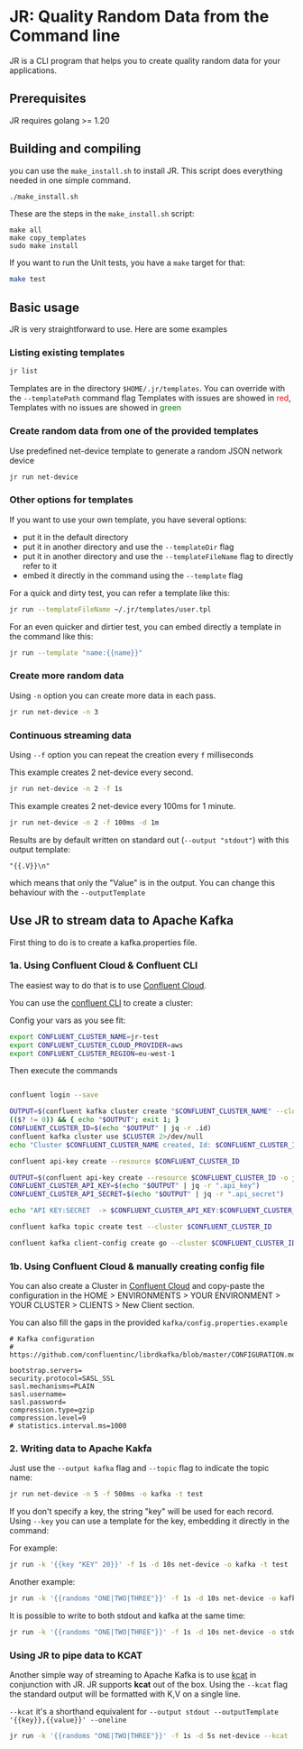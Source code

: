 # JR: Quality Random Data from the Command line

JR is a CLI program that helps you to create quality random data for your applications.

## Prerequisites

JR requires golang >= 1.20


## Building and compiling

you can use the `make_install.sh` to install JR. This script does everything needed in one simple command.

```bash
./make_install.sh
```

These are the steps in the `make_install.sh` script:

```shell
make all
make copy_templates
sudo make install
```

If you want to run the Unit tests, you have a `make` target for that:

```bash
make test
```

## Basic usage

JR is very straightforward to use. Here are some examples

### Listing existing templates
```bash
jr list
````
Templates are in the directory `$HOME/.jr/templates`. You can override with the ```--templatePath``` command flag
Templates with issues are showed in <font color='red'>red</font>, Templates with no issues are showed in <font color='green'>green</font>

### Create random data from one of the provided templates

Use predefined net-device template to generate a random JSON network device

```bash
jr run net-device
````

### Other options for templates

If you want to use your own template, you have several options:

- put it in the default directory
- put it in another directory and use the `--templateDir` flag
- put it in another directory and use the `--templateFileName` flag to directly refer to it
- embed it directly in the command using the `--template` flag

For a quick and dirty test, you can refer a template like this:

```bash 
jr run --templateFileName ~/.jr/templates/user.tpl
```

For an even quicker and dirtier test, you can embed directly a template in the command like this:

```bash
jr run --template "name:{{name}}"
```

### Create more random data 

Using `-n` option you can create more data in each pass.

```bash
jr run net-device -n 3
```
### Continuous streaming data

Using `--f` option you can repeat the creation every `f` milliseconds

This example creates 2 net-device every second.
```bash
jr run net-device -n 2 -f 1s 
```

This example creates 2 net-device every 100ms for 1 minute.
```bash
jr run net-device -n 2 -f 100ms -d 1m 
```

Results are by default written on standard out (`--output "stdout"`) with this output template:

```
"{{.V}}\n"
```

which means that only the "Value" is in the output. You can change this behaviour with the `--outputTemplate`

## Use JR to stream data to Apache Kafka

First thing to do is to create a kafka.properties file. 

### 1a. Using Confluent Cloud & Confluent CLI

The easiest way to do that is to use [Confluent Cloud]("https://confluent.cloud/").

You can use the [confluent CLI]("https://docs.confluent.io/confluent-cli/current/overview.html") to create a cluster:

Config your vars as you see fit:
```bash
export CONFLUENT_CLUSTER_NAME=jr-test
export CONFLUENT_CLUSTER_CLOUD_PROVIDER=aws
export CONFLUENT_CLUSTER_REGION=eu-west-1 
```

Then execute the commands

```bash

confluent login --save

OUTPUT=$(confluent kafka cluster create "$CONFLUENT_CLUSTER_NAME" --cloud $CONFLUENT_CLUSTER_CLOUD_PROVIDER --region $CONFLUENT_CLUSTER_REGION --output json 2>&1)
(($? != 0)) && { echo "$OUTPUT"; exit 1; }
CONFLUENT_CLUSTER_ID=$(echo "$OUTPUT" | jq -r .id)
confluent kafka cluster use $CLUSTER 2>/dev/null
echo "Cluster $CONFLUENT_CLUSTER_NAME created, Id: $CONFLUENT_CLUSTER_ID"

confluent api-key create --resource $CONFLUENT_CLUSTER_ID

OUTPUT=$(confluent api-key create --resource $CONFLUENT_CLUSTER_ID -o json)
CONFLUENT_CLUSTER_API_KEY=$(echo "$OUTPUT" | jq -r ".api_key")
CONFLUENT_CLUSTER_API_SECRET=$(echo "$OUTPUT" | jq -r ".api_secret")

echo "API KEY:SECRET  -> $CONFLUENT_CLUSTER_API_KEY:$CONFLUENT_CLUSTER_API_SECRET"

confluent kafka topic create test --cluster $CONFLUENT_CLUSTER_ID

confluent kafka client-config create go --cluster $CONFLUENT_CLUSTER_ID --api-key $CONFLUENT_CLUSTER_API_KEY --api-secret $CONFLUENT_CLUSTER_API_SECRET 1> kafka/config.properties 2>&1
```

### 1b. Using Confluent Cloud & manually creating config file

You can also create a Cluster in [Confluent Cloud]("https://confluent.cloud/") and copy-paste the configuration in the HOME > ENVIRONMENTS > YOUR ENVIRONMENT > YOUR CLUSTER > CLIENTS > New Client section.

You can also fill the gaps in the provided `kafka/config.properties.example`

```properties
# Kafka configuration
# https://github.com/confluentinc/librdkafka/blob/master/CONFIGURATION.md

bootstrap.servers=
security.protocol=SASL_SSL
sasl.mechanisms=PLAIN
sasl.username=
sasl.password=
compression.type=gzip
compression.level=9
# statistics.interval.ms=1000
```

### 2. Writing data to Apache Kakfa

Just use the `--output kafka` flag and `--topic` flag to indicate the topic name:

```bash
jr run net-device -n 5 -f 500ms -o kafka -t test
```

If you don't specify a key, the string "key" will be used for each record. 
Using `--key` you can use a template for the key, embedding it directly in the command:

For example:
```bash
jr run -k '{{key "KEY" 20}}' -f 1s -d 10s net-device -o kafka -t test
```
Another example:
```bash 
jr run -k '{{randoms "ONE|TWO|THREE"}}' -f 1s -d 10s net-device -o kafka -t test
```
It is possible to write to both stdout and kafka at the same time:
```bash
jr run -k '{{randoms "ONE|TWO|THREE"}}' -f 1s -d 10s net-device -o stdout,kafka -t test
```
### Using JR to pipe data to **KCAT**

Another simple way of streaming to Apache Kafka is to use [kcat](https://github.com/edenhill/kcat) in conjunction with JR. 
JR supports **kcat** out of the box. Using the `--kcat` flag the standard output will be formatted with K,V on a single line.

`--kcat` it's a shorthand equivalent for `--output stdout --outputTemplate '{{key}},{{value}}' --oneline`


```bash
jr run -k '{{randoms "ONE|TWO|THREE"}}' -f 1s -d 5s net-device --kcat | kcat -F kafka/config.properties -K , -P -t test
```
